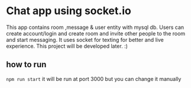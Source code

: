 # Chat app using socket.io 
This app contains room ,message & user entity with mysql db. Users can create account/login and create room and invite other people to the room and start messaging. It uses socket for texting for better and live experience.
This project will be developed later. :)

## how to run
``` npm run start ```
it will be run at port 3000 but you can change it manually
